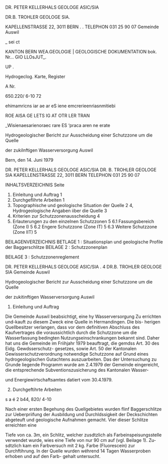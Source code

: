 DR. PETER KELLERHALS GEOLOGE ASIC/SIA

DR.B. TROHLER GEOLOGE SIA.

KAPELLENSTRASSE 22, 3011 BERN . .
TELEPHON 031 25 90 07 Gemeinde Auswil

_ sei ct

KANTON BERN WEA.GEOLOGIE |
GEOLOGISCHE DOKUMENTATION
bok. Nr... GIO LLOsJUT_.

UP .

Hydrogeclog. Karte, Register

A
Nr.

650.220/ 6-10 72

ehimamricns iar ae ar eS iene emcrerieenriasnmitiebi

ROE AISA GE LETS IG AT OTR LER TRAN

_Wisienaesarienoraec rare ES ‘praca aren ne erate

Hydrogeologischer Bericht zur Ausscheidung einer Schutzzone um die Quelle

der zukilnftigen Wasserversorgung Auswil

Bern, den 14. Juni 1979

DR. PETER KELLERHALS GEOLOGE ASIC/SIA
DR. B. TROHLER GEOLOGE SIA
KAPELLENSTRASSE 22, 3011 BERN
TELEPHON 031 25 90 07

INHALTSVERZEICHNIS Seite
1. Einleitung und Auftrag 1
2. Durchgeflihrte Arbeiten 1
3. Topographische und geologische Situation der Quelle 2
4, Hydrogeologische Angaben iiber die Quelle 3
5. Kriterien zur Schutzzonenausscheidung 4
6. Erlauterungen zu den einzelnen Schutzzonen 5
6.1 Fassungsbereich (Zone I) 5
6.2 Engere Schutzzone (Zone IT) 5
6.3 Weitere Schutzzone (Zone IIT) 5

BEILAGENVERZEICHNIS
BETLAGE 1 : Situationsplan und geologische Profile der Baggerschlitze
BEILAGE 2 : Schutzzonenplan

BEILAGE 3 : Schutzzonenreglement

DR. PETER KELLERHALS GEOLOGE ASIC/SIA . 4
DR.B. TROHLER GEOLOGE SIA Gemeinde Auswil

Hydrogeologischer Bericht zur Ausscheidung einer Schutzzone um die Quelle

der zukitinftigen Wasserversorgung Auswil

1. Einleitung und Auftrag

Die Gemeinde Auswil beabsichtigt, eine hy Wasserversorgung Zu
errichten und-kauft zu diesem Zweck eine Quelle in Hermandingen. Die bis-
herigen Quellbesitzer verlangen, dass vor dem definitiven Abschluss des
Kaufvertrages die voraussichtlich durch die Schutzzone um die Wasserfassung
bedingten Nutzungseinschrankungen bekannt sind. Daher hat uns die Gemeinde
im Friihjahr 1979 beauftragt, die gemdss Art. 30 des Eidg. Gewdsserschutz-
gesetzes, sowie Art. 50 der Kantonalen Gewisserschutzverordnung notwendige
Schutzzone auf Grund eines hydrogeologischen Gutachtens auszuarbeiten. Das
der Untersuchung zu Grunde liegende Programm wurde am 2.4.1979 der Gemeinde
eingereicht, die entsprechende Subventionszusicherung des Kantonalen Wasser-

und Energiewirtschaftsamtes datiert vom 30.4.1979.

2. Durchgeftihrte Arbeiten

s a é 2
b44, 820/ 4-10

Nach einer ersten Begehung des Quellgebietes wurden flinf Baggerschlitze zur
Ueberpriifung der Ausbildung und Durchldssigkeit der Deckschichten abgeteuft
und geologische Aufnahmen gemacht. Vier dieser Schlitze erreichten eine

Tiefe von ca. 3m, ein Schlitz, welcher zusdtzlich als Farbeinspeisungsstelle
verwendet wurde, wies eine Tiefe von nur 90 cm auf (vgl. Beilage 1). Zu-
sdtzlich kam ein Farbversuch mit 2 kg. Farbe (Fluorescein) zur Durchftihrung.
In der Quelle wurden wéhrend 14 Tagen Wasserproben erhoben und auf den Farb-
gehalt untersucht.